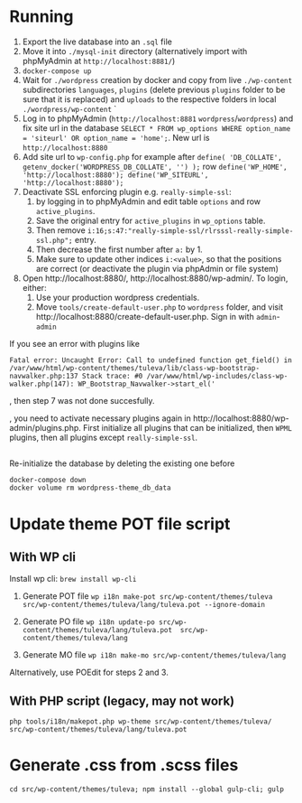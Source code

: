 # Running

1. Export the live database into an `.sql` file
2. Move it into `./mysql-init` directory (alternatively import with phpMyAdmin at `http://localhost:8881/`)
3. `docker-compose up`
4. Wait for `./wordpress` creation by docker and copy from live `./wp-content` subdirectories `languages`, `plugins` (delete previous `plugins` folder to be sure that it is replaced) and `uploads` to the respective folders in local `./wordpress/wp-content` `
5. Log in to phpMyAdmin (`http://localhost:8881` `wordpress`/`wordpress`) and fix site url in the database `SELECT * FROM wp_options WHERE option_name = 'siteurl' OR option_name = 'home';`. New url is `http://localhost:8880`
6. Add site url to `wp-config.php` for example after `define( 'DB_COLLATE', getenv_docker('WORDPRESS_DB_COLLATE', '') );` row
   `define('WP_HOME', 'http://localhost:8880');
define('WP_SITEURL', 'http://localhost:8880');`
7. Deactivate SSL enforcing plugin e.g. `really-simple-ssl`:
    1. by logging in to phpMyAdmin and edit table `options` and row `active_plugins`.
    2. Save the original entry for `active_plugins` in `wp_options` table.
    3. Then remove `i:16;s:47:"really-simple-ssl/rlrsssl-really-simple-ssl.php";` entry.
    4. Then decrease the first number after `a:` by 1.
    5. Make sure to update other indices `i:<value>`, so that the positions are correct (or deactivate the plugin via phpAdmin or file system)
8. Open http://localhost:8880/, http://localhost:8880/wp-admin/. To login, either:
    1. Use your production wordpress credentials.
    2. Move `tools/create-default-user.php` to `wordpress` folder, and visit http://localhost:8880/create-default-user.php. Sign in with `admin`-`admin`

If you see an error with plugins like

```
Fatal error: Uncaught Error: Call to undefined function get_field() in /var/www/html/wp-content/themes/tuleva/lib/class-wp-bootstrap-navwalker.php:137 Stack trace: #0 /var/www/html/wp-includes/class-wp-walker.php(147): WP_Bootstrap_Navwalker->start_el('
```

, then step 7 was not done succesfully.

, you need to activate necessary plugins again in http://localhost:8880/wp-admin/plugins.php.
First initialize all plugins that can be initialized, then `WPML` plugins, then all plugins except `really-simple-ssl`.

##

Re-initialize the database by deleting the existing one before

```
docker-compose down
docker volume rm wordpress-theme_db_data
```

# Update theme POT file script

## With WP cli

Install wp cli:
`brew install wp-cli`

1. Generate POT file `wp i18n make-pot src/wp-content/themes/tuleva src/wp-content/themes/tuleva/lang/tuleva.pot --ignore-domain`

2. Generate PO file `wp i18n update-po src/wp-content/themes/tuleva/lang/tuleva.pot  src/wp-content/themes/tuleva/lang`

3. Generate MO file `wp i18n make-mo src/wp-content/themes/tuleva/lang`

Alternatively, use POEdit for steps 2 and 3.

## With PHP script (legacy, may not work)
`php tools/i18n/makepot.php wp-theme src/wp-content/themes/tuleva/ src/wp-content/themes/tuleva/lang/tuleva.pot`


# Generate .css from .scss files

`cd src/wp-content/themes/tuleva; npm install --global gulp-cli; gulp`
